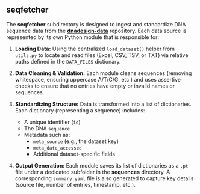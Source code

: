 ## seqfetcher

The **seqfetcher** subdirectory is designed to ingest and standardize DNA sequence data from the [**dnadesign-data**](https://github.com/e-south/dnadesign-data) repository. Each data source is represented by its own Python module that is responsible for:

1. **Loading Data:** Using the centralized `load_dataset()` helper from `utils.py` to locate and read files (Excel, CSV, TSV, or TXT) via relative paths defined in the `DATA_FILES` dictionary.

2. **Data Cleaning & Validation:** Each module cleans sequences (removing whitespace, ensuring uppercase A/T/C/G, etc.) and uses assertive checks to ensure that no entries have empty or invalid names or sequences.

3. **Standardizing Structure:** Data is transformed into a list of dictionaries. Each dictionary (representing a sequence) includes:
    - A unique identifier (`id`)
    - The DNA `sequence`
    - Metadata such as:
      - `meta_source` (e.g., the dataset key)
      - `meta_date_accessed`
      - Additional dataset-specific fields

4. **Output Generation:** Each module saves its list of dictionaries as a `.pt` file under a dedicated subfolder in the **sequences** directory. A corresponding `summary.yaml` file is also generated to capture key details (source file, number of entries, timestamp, etc.).